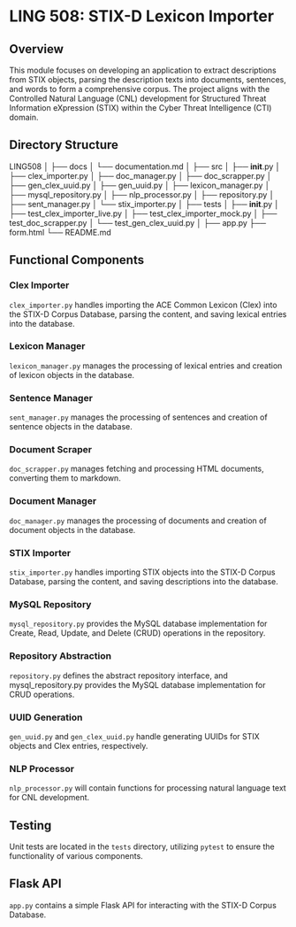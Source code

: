 # LING 508: STIX-D Lexicon Importer

## Overview
This module focuses on developing an application to extract descriptions from STIX objects, parsing the description texts into documents, sentences, and words to form a comprehensive corpus. The project aligns with the Controlled Natural Language (CNL) development for Structured Threat Information eXpression (STIX) within the Cyber Threat Intelligence (CTI) domain.

## Directory Structure
LING508
│
├── docs
│   └── documentation.md
│
├── src
│   ├── __init__.py
│   ├── clex_importer.py
│   ├── doc_manager.py
│   ├── doc_scrapper.py
│   ├── gen_clex_uuid.py
│   ├── gen_uuid.py
│   ├── lexicon_manager.py
│   ├── mysql_repository.py
│   ├── nlp_processor.py
│   ├── repository.py
│   ├── sent_manager.py
│   └── stix_importer.py
│
├── tests
│   ├── __init__.py
│   ├── test_clex_importer_live.py
│   ├── test_clex_importer_mock.py
│   ├── test_doc_scrapper.py
│   └── test_gen_clex_uuid.py
│
├── app.py
├── form.html
└── README.md

## Functional Components

### Clex Importer
`clex_importer.py` handles importing the ACE Common Lexicon (Clex) into the STIX-D Corpus Database, parsing the content, and saving lexical entries into the database.

### Lexicon Manager
`lexicon_manager.py` manages the processing of lexical entries and creation of lexicon objects in the database.

### Sentence Manager
`sent_manager.py` manages the processing of sentences and creation of sentence objects in the database.

### Document Scraper
`doc_scrapper.py` manages fetching and processing HTML documents, converting them to markdown.

### Document Manager
`doc_manager.py` manages the processing of documents and creation of document objects in the database.

### STIX Importer
`stix_importer.py` handles importing STIX objects into the STIX-D Corpus Database, parsing the content, and saving descriptions into the database.

### MySQL Repository
`mysql_repository.py` provides the MySQL database implementation for Create, Read, Update, and Delete (CRUD) operations in the repository. 

### Repository Abstraction
`repository.py` defines the abstract repository interface, and mysql_repository.py provides the MySQL database implementation for CRUD operations.

### UUID Generation
`gen_uuid.py` and `gen_clex_uuid.py` handle generating UUIDs for STIX objects and Clex entries, respectively.

### NLP Processor
`nlp_processor.py` will contain functions for processing natural language text for CNL development.

## Testing
Unit tests are located in the `tests` directory, utilizing `pytest` to ensure the functionality of various components.

## Flask API
`app.py` contains a simple Flask API for interacting with the STIX-D Corpus Database.